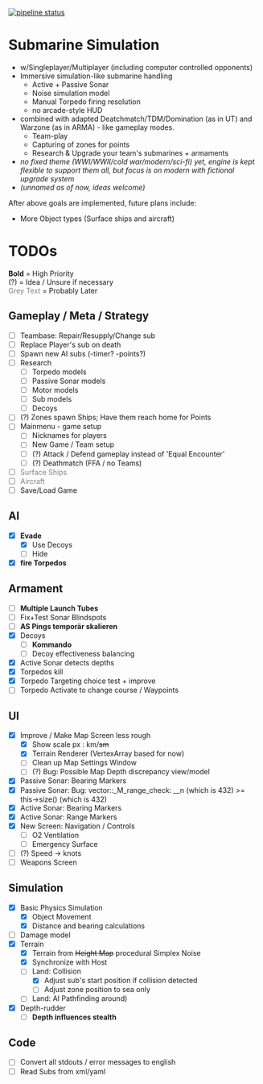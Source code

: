 [![pipeline status](https://gitlab.com/chris_nada/subsim/badges/master/pipeline.svg)](https://gitlab.com/chris_nada/subsim/-/commits/master) 

[//]: # ([![coverage report]&#40;https://gitlab.com/chris_nada/subsim/badges/master/coverage.svg&#41;]&#40;https://gitlab.com/chris_nada/subsim/-/commits/master&#41; )

# Submarine Simulation
+ w/Singleplayer/Multiplayer (including computer controlled opponents)
+ Immersive simulation-like submarine handling 
    + Active + Passive Sonar
    + Noise simulation model
    + Manual Torpedo firing resolution
    + no arcade-style HUD
+ combined with adapted Deatchmatch/TDM/Domination (as in UT) and Warzone (as in ARMA) - like gameplay modes.
    + Team-play
    + Capturing of zones for points
    + Research & Upgrade your team's submarines + armaments
+ *no fixed theme (WWI/WWII/cold war/modern/sci-fi) yet, engine is kept flexible to support them all, but focus is on modern with fictional upgrade system*
+ *(unnamed as of now, ideas welcome)*

After above goals are implemented, future plans include:
+ More Object types (Surface ships and aircraft)

# TODOs
**Bold** = High Priority<br/>
(?) = Idea / Unsure if necessary<br/>
<font color='grey'>Grey Text</font> = Probably Later

## Gameplay / Meta / Strategy
+ [ ] Teambase: Repair/Resupply/Change sub
+ [ ] Replace Player's sub on death
+ [ ] Spawn new AI subs (-timer? -points?)
+ [ ] Research
    + [ ] Torpedo models
    + [ ] Passive Sonar models
    + [ ] Motor models
    + [ ] Sub models
    + [ ] Decoys
+ [ ] (?) Zones spawn Ships; Have them reach home for Points
+ [ ] Mainmenu - game setup
    + [ ] Nicknames for players
    + [ ] New Game / Team setup
    + [ ] (?) Attack / Defend gameplay instead of 'Equal Encounter'
    + [ ] (?) Deathmatch (FFA / no Teams)
+ [ ] <font color='grey'>Surface Ships</font>
+ [ ] <font color='grey'>Aircraft</font>
+ [ ] Save/Load Game

## AI
+ [x] **Evade**
    + [x] Use Decoys
    + [ ] Hide
+ [x] **fire Torpedos**

## Armament
+ [ ] **Multiple Launch Tubes**
+ [ ] Fix+Test Sonar Blindspots
+ [ ] **AS Pings temporär skalieren**
+ [x] Decoys
    + [ ] **Kommando**
    + [ ] Decoy effectiveness balancing
+ [x] Active Sonar detects depths
+ [X] Torpedos kill
+ [x] Torpedo Targeting choice test + improve
+ [ ] Torpedo Activate to change course / Waypoints

## UI
+ [X] Improve / Make Map Screen less rough
    + [X] Show scale px : km/~~sm~~
    + [x] Terrain Renderer (VertexArray based for now)
    + [ ] Clean up Map Settings Window
    + [ ] (?) Bug: Possible Map Depth discrepancy view/model
+ [x] Passive Sonar: Bearing Markers
+ [x] Passive Sonar: Bug: vector::_M_range_check: __n (which is 432) >= this->size() (which is 432)
+ [x] Active Sonar: Bearing Markers
+ [x] Active Sonar: Range Markers
+ [X] New Screen: Navigation / Controls
  + [ ] O2 Ventilation
  + [ ] Emergency Surface
+ [ ] (?) Speed -> knots
+ [ ] Weapons Screen

## Simulation
+ [X] Basic Physics Simulation
    + [X] Object Movement
    + [X] Distance and bearing calculations
+ [ ] Damage model
+ [X] Terrain
    + [X] Terrain from ~~Height Map~~ procedural Simplex Noise
    + [x] Synchronize with Host
    + [ ] Land: Collision
      + [x] Adjust sub's start position if collision detected
      + [ ] Adjust zone position to sea only
    + [ ] Land: AI Pathfinding around)
+ [x] Depth-rudder
    + [ ] **Depth influences stealth**

## Code
+ [ ] Convert all stdouts / error messages to english
+ [ ] Read Subs from xml/yaml
